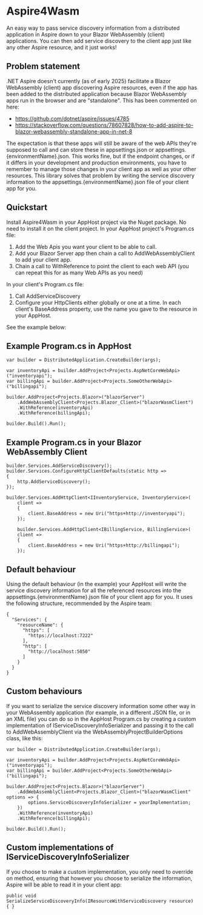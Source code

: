 # Aspire4Wasm
An easy way to pass service discovery information from a distributed application in Aspire down to your Blazor WebAssembly (client) applications. You can then add service discovery to the client app just like any other Aspire resource, and it just works!

## Problem statement
.NET Aspire doesn't currently (as of early 2025) facilitate a Blazor WebAssembly (client) app discovering Aspire resources, even if the app has been added to the distributed application because Blazor WebAssembly apps run in the browser and are "standalone". This has been commented on here:

* https://github.com/dotnet/aspire/issues/4785
* https://stackoverflow.com/questions/78607828/how-to-add-aspire-to-blazor-webassembly-standalone-app-in-net-8

The expectation is that these apps will still be aware of the web APIs they're supposed to call and can store these in appsettings.json or appsettings.{environmentName}.json. This works fine, but if the endpoint changes, or if it differs in your development and production environments, you have to remember to manage those changes in your client app as well as your other resources. This library solves that problem by writing the service discovery information to the appsettings.{environmentName}.json file of your client app for you.

## Quickstart
Install Aspire4Wasm in your AppHost project via the Nuget package. No need to install it on the client project.
In your AppHost project's Program.cs file:

1. Add the Web Apis you want your client to be able to call.
2. Add your Blazor Server app then chain a call to AddWebAssemblyClient to add your client app.
5. Chain a call to WithReference to point the client to each web API (you can repeat this for as many Web APIs as you need)

In your client's Program.cs file:

1. Call AddServiceDiscovery
2. Configure your HttpClients either globally or one at a time. In each client's BaseAddress property, use the name you gave to the resource in your AppHost.

See the example below:

## Example Program.cs in AppHost
```
var builder = DistributedApplication.CreateBuilder(args);

var inventoryApi = builder.AddProject<Projects.AspNetCoreWebApi>("inventoryapi");
var billingApi = builder.AddProject<Projects.SomeOtherWebApi>("billingapi");

builder.AddProject<Projects.Blazor>("blazorServer")
    .AddWebAssemblyClient<Projects.Blazor_Client>("blazorWasmClient")
    .WithReference(inventoryApi)
    .WithReference(billingApi);

builder.Build().Run();
```
## Example Program.cs in your Blazor WebAssembly Client
```
builder.Services.AddServiceDiscovery();
builder.Services.ConfigureHttpClientDefaults(static http =>
{
    http.AddServiceDiscovery();
});

builder.Services.AddHttpClient<IInventoryService, InventoryService>(
    client =>
    {
        client.BaseAddress = new Uri("https+http://inventoryapi");
    });

    builder.Services.AddHttpClient<IBillingService, BillingService>(
    client =>
    {
        client.BaseAddress = new Uri("https+http://billingapi");
    });
```
## Default behaviour
Using the default behaviour (in the example) your AppHost will write the service discovery information for all the referenced resources into the appsettings.{environmentName}.json file of your client app for you.
It uses the following structure, recommended by the Aspire team:
```
{
  "Services": {
    "resourceName": {
      "https": [
        "https://localhost:7222"
      ],
      "http": [
        "http://localhost:5050"
      ]
    }
  }
}
```
## Custom behaviours
If you want to serialize the service discovery information some other way in your WebAssembly application (for example, in a different JSON file, or in an XML file) you can do so in the AppHost Program.cs by creating a custom implementation of IServiceDiscoveryInfoSerializer and passing it to the call to AddWebAssemblyClient via the WebAssemblyProjectBuilderOptions class, like this:
```
var builder = DistributedApplication.CreateBuilder(args);

var inventoryApi = builder.AddProject<Projects.AspNetCoreWebApi>("inventoryapi");
var billingApi = builder.AddProject<Projects.SomeOtherWebApi>("billingapi");

builder.AddProject<Projects.Blazor>("blazorServer")
    .AddWebAssemblyClient<Projects.Blazor_Client>("blazorWasmClient" options => {
        options.ServiceDiscoveryInfoSerializer = yourImplementation;
    })
    .WithReference(inventoryApi)
    .WithReference(billingApi);

builder.Build().Run();
```
## Custom implementations of IServiceDiscoveryInfoSerializer
If you choose to make a custom implementation, you only need to override on method, ensuring that however you choose to serialize the information, Aspire will be able to read it in your client app:
```
public void SerializeServiceDiscoveryInfo(IResourceWithServiceDiscovery resource) { }
```
